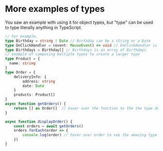 # More examples of types

You saw an example with using it for object types, but "type" can be used to type literally anything in TypeScript.

```ts {monaco-run}
// For example,
type Birthday = string | Date // Birthday can be a string or a Date
type OnClickHandler = (event: MouseEvent) => void // OnClickHandler is a function that takes a MouseEvent and returns void
type Birthdays = Birthday[] // Birthdays is an array of Birthdays
// example of composing multiple types to create a larger type
type Product = {
  name: string
}
type Order = {
    deliveryInfo: {
        address: string
        date: Date
    }
    products: Product[]
}
async function getOrders() {
    return [] as Order[]  // hover over the function to the the type definition of this function
}

async function displayOrder() {
    const orders = await getOrders()
    orders.forEach(order => {
        console.log(order) // hover over order to see the amazing type information
    })
}

```
